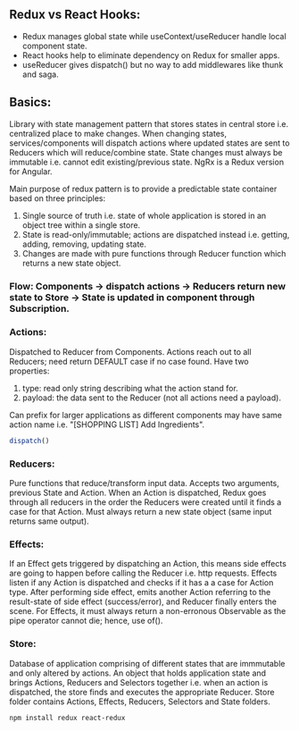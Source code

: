 ## Redux vs React Hooks:
- Redux manages global state while useContext/useReducer handle local component state. 
- React hooks help to eliminate dependency on Redux for smaller apps.
- useReducer gives dispatch() but no way to add middlewares like thunk and saga.

## Basics:
Library with state management pattern that stores states in central store i.e. centralized place to make changes. When changing states, services/components will dispatch actions where updated states are sent to Reducers which will reduce/combine state. State changes must always be immutable i.e. cannot edit existing/previous state. NgRx is a Redux version for Angular. 

Main purpose of redux pattern is to provide a predictable state container based on three principles:
1) Single source of truth i.e. state of whole application is stored in an object tree within a single store.
2) State is read-only/immutable; actions are dispatched instead i.e. getting, adding, removing, updating state.
3) Changes are made with pure functions through Reducer function which returns a new state object.  

### Flow: Components -> dispatch actions -> Reducers return new state to Store -> State is updated in component through Subscription.

### Actions:
Dispatched to Reducer from Components. Actions reach out to all Reducers; need return DEFAULT case if no case found. Have two properties:
1) type: read only string describing what the action stand for.
2) payload: the data sent to the Reducer (not all actions need a payload).

Can prefix for larger applications as different components may have same action name i.e. "[SHOPPING LIST] Add Ingredients".

```javascript
dispatch()
```

### Reducers:
Pure functions that reduce/transform input data. Accepts two arguments, previous State and Action. When an Action is dispatched, Redux goes through all reducers in the order the Reducers were created until it finds a case for that Action. Must always return a new state object (same input returns same output).

### Effects:
If an Effect gets triggered by dispatching an Action, this means side effects are going to happen before calling the Reducer i.e. http requests. Effects listen if any Action is dispatched and checks if it has a a case for Action type. After performing side effect, emits another Action referring to the result-state of side effect (success/error), and Reducer finally enters the scene. For Effects, it must always return a non-erronous Observable as the pipe operator cannot die; hence, use of(). 

### Store:
Database of application comprising of different states that are immmutable and only altered by actions. An object that holds application state and brings Actions, Reducers and Selectors together i.e. when an action is dispatched, the store finds and executes the appropriate Reducer. Store folder contains Actions, Effects, Reducers, Selectors and State folders.

```
npm install redux react-redux
```
